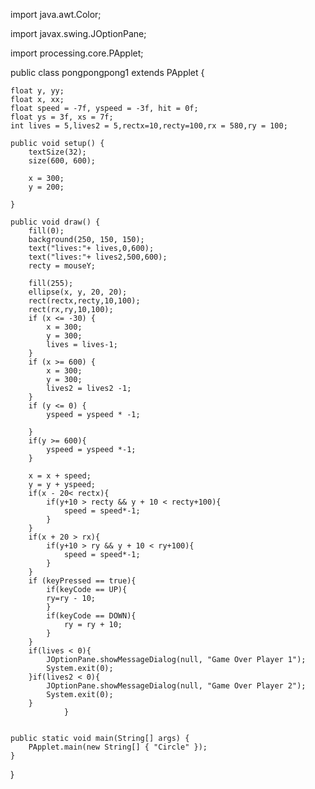 import java.awt.Color;

import javax.swing.JOptionPane;

import processing.core.PApplet;

public class pongpongpong1 extends PApplet {
	
	
	float y, yy;
	float x, xx;
	float speed = -7f, yspeed = -3f, hit = 0f;
	float ys = 3f, xs = 7f;
	int lives = 5,lives2 = 5,rectx=10,recty=100,rx = 580,ry = 100;
 
	public void setup() {
		textSize(32);
		size(600, 600);

		x = 300;
		y = 200;

	}
	
	public void draw() {
		fill(0);
		background(250, 150, 150);
		text("lives:"+ lives,0,600);
		text("lives:"+ lives2,500,600);
		recty = mouseY;
		
		fill(255);
		ellipse(x, y, 20, 20);
		rect(rectx,recty,10,100);
		rect(rx,ry,10,100);
		if (x <= -30) {
			x = 300;
			y = 300;
			lives = lives-1;
		}
		if (x >= 600) {
			x = 300;
			y = 300;
			lives2 = lives2 -1;
		}
		if (y <= 0) {
			yspeed = yspeed * -1;
			
		}
		if(y >= 600){
			yspeed = yspeed *-1;
		}
		
		x = x + speed;
		y = y + yspeed;
		if(x - 20< rectx){
			if(y+10 > recty && y + 10 < recty+100){
				speed = speed*-1;
			}
		}
		if(x + 20 > rx){
			if(y+10 > ry && y + 10 < ry+100){
				speed = speed*-1;
			}
		}
		if (keyPressed == true){
			if(keyCode == UP){
			ry=ry - 10;
			}
			if(keyCode == DOWN){
				ry = ry + 10;
			}
		}
		if(lives < 0){
			JOptionPane.showMessageDialog(null, "Game Over Player 1");
			System.exit(0);
		}if(lives2 < 0){
			JOptionPane.showMessageDialog(null, "Game Over Player 2");
			System.exit(0);
		}
				}
	

	public static void main(String[] args) {
		PApplet.main(new String[] { "Circle" });
	}
}
